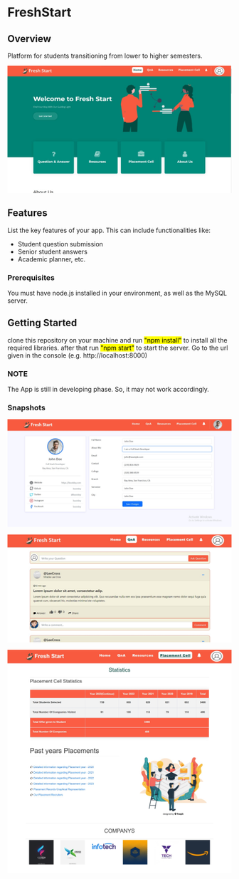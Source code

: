 # FreshStart

## Overview
Platform for students transitioning from lower to higher semesters.

![home_page](public/assets/img/home_page.jpg)


## Features
List the key features of your app. This can include functionalities like:
- Student question submission
- Senior student answers
- Academic planner, etc.

### Prerequisites
You must have node.js installed in your environment, as well as the MySQL server.

## Getting Started
clone this repository on your machine and run <mark>"npm install"</mark> to install all the required libraries.
after that run <mark>"npm start"</mark> to start the server.
Go to the url given in the console (e.g. http://localhost:8000)

### NOTE
The App is still in developing phase. So, it may not work accordingly.

### Snapshots
![edit_profile_page](public/assets/img/edit_profile_page.jpg)

![Qna_page](public/assets/img/Qna_page.jpg)

![Placement_cell](public/assets/img/Placement_cell.jpg)
